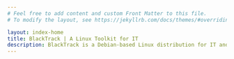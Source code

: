 ```yaml
---
# Feel free to add content and custom Front Matter to this file.
# To modify the layout, see https://jekyllrb.com/docs/themes/#overriding-theme-defaults

layout: index-home
title: BlackTrack | A Linux Toolkit for IT
description: BlackTrack is a Debian-based Linux distribution for IT and other related purposes.
---
```

